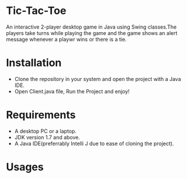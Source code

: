# Tic-Tac-Toe
An interactive 2-player desktop game in Java using Swing classes.The players take turns while playing the game and the game shows an alert
message whenever a playwr wins or there is a tie.

# Installation
- Clone the repository in your system and open the project with a Java IDE.
- Open Client.java file, Run the Project and enjoy!

# Requirements
- A desktop PC or a laptop.
- JDK version 1.7 and above.
- A Java IDE(preferrably Intelli J due to ease of cloning the project).

# Usages
